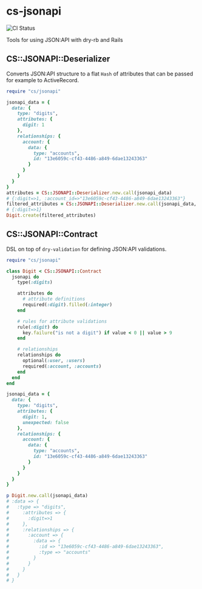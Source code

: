 # cs-jsonapi
![CI Status](https://github.com/codesono/cs-jsonapi/workflows/Run%20linter%20and%20tests/badge.svg?branch=master)

Tools for using JSON:API with dry-rb and Rails

## CS::JSONAPI::Deserializer
Converts JSON:API structure to a flat `Hash` of attributes that can be passed for example to ActiveRecord.

```ruby
require "cs/jsonapi"

jsonapi_data = {
  data: {
    type: "digits",
    attributes: {
      digit: 1
    },
    relationships: {
      account: {
        data: {
          type: "accounts",
          id: "13e6059c-cf43-4486-a849-6dae13243363"
        }
      }
    }
  }
}
attributes = CS::JSONAPI::Deserializer.new.call(jsonapi_data)
# {:digit=>1, :account_id=>"13e6059c-cf43-4486-a849-6dae13243363"}
filtered_attributes = CS::JSONAPI::Deserializer.new.call(jsonapi_data, only: [:digit])
# {:digit=>1}
Digit.create(filtered_attributes)
```

## CS::JSONAPI::Contract
DSL on top of `dry-validation` for defining JSON:API validations.
```ruby
require "cs/jsonapi"

class Digit < CS::JSONAPI::Contract
  jsonapi do
    type(:digits)

    attributes do
      # attribute definitions
      required(:digit).filled(:integer)
    end

    # rules for attribute validations
    rule(:digit) do
      key.failure("is not a digit") if value < 0 || value > 9
    end

    # relationships
    relationships do
      optional(:user, :users)
      required(:account, :accounts)
    end
  end
end

jsonapi_data = {
  data: {
    type: "digits",
    attributes: {
      digit: 1,
      unexpected: false
    },
    relationships: {
      account: {
        data: {
          type: "accounts",
          id: "13e6059c-cf43-4486-a849-6dae13243363"
        }
      }
    }
  }
}

p Digit.new.call(jsonapi_data)
# :data => {
#   :type => "digits",
#     :attributes => {
#       :digit=>1
#     },
#     :relationships => {
#       :account => {
#         :data => {
#           :id => "13e6059c-cf43-4486-a849-6dae13243363",
#           :type => "accounts"
#         }
#       }
#     }
#   }
# }
```
